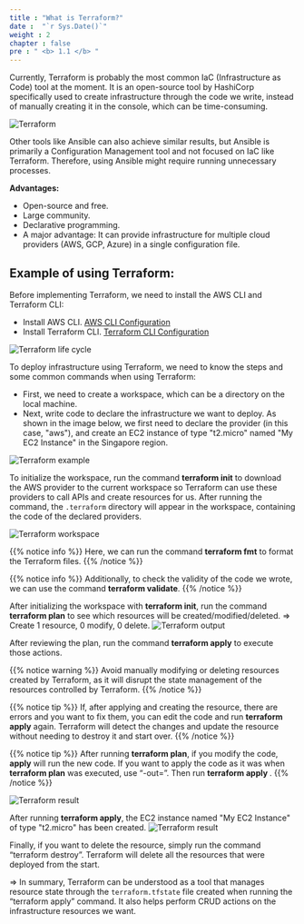 ```yaml
---
title : "What is Terraform?"
date :  "`r Sys.Date()`" 
weight : 2
chapter : false
pre : " <b> 1.1 </b> "
---
```

Currently, Terraform is probably the most common IaC (Infrastructure as Code) tool at the moment. It is an open-source tool by HashiCorp specifically used to create infrastructure through the code we write, instead of manually creating it in the console, which can be time-consuming.

![Terraform](/images/1.Introduction/terraform.png)

Other tools like Ansible can also achieve similar results, but Ansible is primarily a Configuration Management tool and not focused on IaC like Terraform. Therefore, using Ansible might require running unnecessary processes.

**Advantages:** 
- Open-source and free.
- Large community.
- Declarative programming.
- A major advantage: It can provide infrastructure for multiple cloud providers (AWS, GCP, Azure) in a single configuration file.

## Example of using Terraform:
Before implementing Terraform, we need to install the AWS CLI and Terraform CLI:
- Install AWS CLI. [AWS CLI Configuration](https://docs.aws.amazon.com/cli/latest/userguide/cli-chap-configure.html)
- Install Terraform CLI. [Terraform CLI Configuration](https://developer.hashicorp.com/terraform/tutorials/aws-get-started/install-cli)

![Terraform life cycle](/images/1.Introduction/01-tf.png)

To deploy infrastructure using Terraform, we need to know the steps and some common commands when using Terraform:
- First, we need to create a workspace, which can be a directory on the local machine.
- Next, write code to declare the infrastructure we want to deploy. As shown in the image below, we first need to declare the provider (in this case, "aws"), and create an EC2 instance of type "t2.micro" named "My EC2 Instance" in the Singapore region.

![Terraform example](/images/1.Introduction/02-tf.png)

To initialize the workspace, run the command **terraform init** to download the AWS provider to the current workspace so Terraform can use these providers to call APIs and create resources for us. After running the command, the `.terraform` directory will appear in the workspace, containing the code of the declared providers.

![Terraform workspace](/images/1.Introduction/03-tf.png)

{{% notice info %}}
Here, we can run the command **terraform fmt** to format the Terraform files.
{{% /notice %}}

{{% notice info %}}
Additionally, to check the validity of the code we wrote, we can use the command **terraform validate**.
{{% /notice %}}

After initializing the workspace with **terraform init**, run the command **terraform plan** to see which resources will be created/modified/deleted. ⇒ Create 1 resource, 0 modify, 0 delete.
![Terraform output](/images/1.Introduction/04-tf.png)

After reviewing the plan, run the command **terraform apply** to execute those actions.

{{% notice warning %}}
Avoid manually modifying or deleting resources created by Terraform, as it will disrupt the state management of the resources controlled by Terraform.
{{% /notice %}}

{{% notice tip %}}
If, after applying and creating the resource, there are errors and you want to fix them, you can edit the code and run **terraform apply** again. Terraform will detect the changes and update the resource without needing to destroy it and start over.
{{% /notice %}}

{{% notice tip %}}
After running **terraform plan**, if you modify the code, **apply** will run the new code. If you want to apply the code as it was when **terraform plan** was executed, use “-out=<filename>”. Then run **terraform apply <filename>**.
{{% /notice %}}

![Terraform result](/images/1.Introduction/05-tf.png)

After running **terraform apply**, the EC2 instance named "My EC2 Instance" of type "t2.micro" has been created.
![Terraform result](/images/1.Introduction/06-tf.png)

Finally, if you want to delete the resource, simply run the command “terraform destroy”. Terraform will delete all the resources that were deployed from the start.

⇒ In summary, Terraform can be understood as a tool that manages resource state through the `terraform.tfstate` file created when running the “terraform apply” command. It also helps perform CRUD actions on the infrastructure resources we want.
